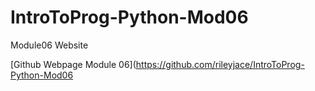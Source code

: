 # IntroToProg-Python-Mod06
Module06 Website

[Github Webpage Module 06](https://github.com/rileyjace/IntroToProg-Python-Mod06
